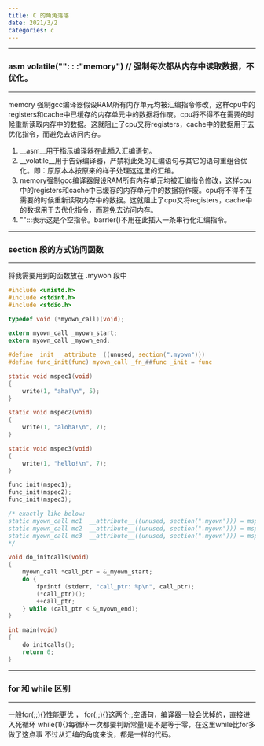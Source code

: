 ```yaml
---
title: C 的角角落落
date: 2021/3/2
categories: c
---
```


---
### __asm__ __volatile__("": : :"memory")  // 强制每次都从内存中读取数据，不优化。
---
memory 强制gcc编译器假设RAM所有内存单元均被汇编指令修改，这样cpu中的registers和cache中已缓存的内存单元中的数据将作废。cpu将不得不在需要的时候重新读取内存中的数据。这就阻止了cpu又将registers，cache中的数据用于去优化指令，而避免去访问内存。

1.  __asm__用于指示编译器在此插入汇编语句。
2.  __volatile__用于告诉编译器，严禁将此处的汇编语句与其它的语句重组合优化。即：原原本本按原来的样子处理这这里的汇编。
3.  memory强制gcc编译器假设RAM所有内存单元均被汇编指令修改，这样cpu中的registers和cache中已缓存的内存单元中的数据将作废。cpu将不得不在需要的时候重新读取内存中的数据。这就阻止了cpu又将registers，cache中的数据用于去优化指令，而避免去访问内存。
4.  "":::表示这是个空指令。barrier()不用在此插入一条串行化汇编指令。



---
### section 段的方式访问函数
---

将我需要用到的函数放在 .mywon 段中

~~~c
#include <unistd.h>
#include <stdint.h>
#include <stdio.h>

typedef void (*myown_call)(void);

extern myown_call _myown_start;
extern myown_call _myown_end;

#define _init __attribute__((unused, section(".myown")))
#define func_init(func) myown_call _fn_##func _init = func

static void mspec1(void)
{
    write(1, "aha!\n", 5);
}

static void mspec2(void)
{
    write(1, "aloha!\n", 7);
}

static void mspec3(void)
{
    write(1, "hello!\n", 7);
}

func_init(mspec1);
func_init(mspec2);
func_init(mspec3);

/* exactly like below:
static myown_call mc1  __attribute__((unused, section(".myown"))) = mspec1;
static myown_call mc2  __attribute__((unused, section(".myown"))) = mspec2;
static myown_call mc3  __attribute__((unused, section(".myown"))) = mspec3;
*/

void do_initcalls(void)
{
    myown_call *call_ptr = &_myown_start;
    do {
        fprintf (stderr, "call_ptr: %p\n", call_ptr);
        (*call_ptr)();
        ++call_ptr;
    } while (call_ptr < &_myown_end);
}

int main(void)
{
    do_initcalls();
    return 0;
}
~~~

---
### for 和 while 区别
---
一般for(;;){}性能更优 ， for(;;){}这两个;;空语句，编译器一般会优掉的，直接进入死循环
while(1){}每循环一次都要判断常量1是不是等于零，在这里while比for多做了这点事
不过从汇编的角度来说，都是一样的代码。

